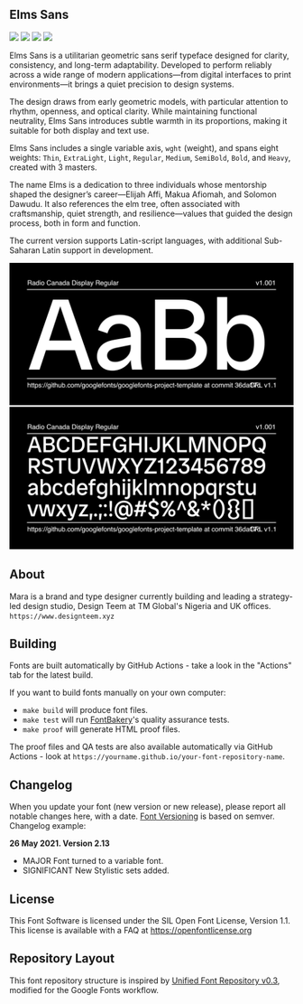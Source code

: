 ## Elms Sans

[![][Fontbakery]](https://googlefonts.github.io/googlefonts-project-template/fontbakery/fontbakery-report.html)
[![][Universal]](https://googlefonts.github.io/googlefonts-project-template/fontbakery/fontbakery-report.html)
[![][GF Profile]](https://googlefonts.github.io/googlefonts-project-template/fontbakery/fontbakery-report.html)
[![][Shaping]](https://googlefonts.github.io/googlefonts-project-template/fontbakery/fontbakery-report.html)

[Fontbakery]: https://img.shields.io/endpoint?url=https%3A%2F%2Fraw.githubusercontent.com%2Fgooglefonts%2Fgooglefonts-project-template%2Fgh-pages%2Fbadges%2Foverall.json
[GF Profile]: https://img.shields.io/endpoint?url=https%3A%2F%2Fraw.githubusercontent.com%2Fgooglefonts%2Fgooglefonts-project-template%2Fgh-pages%2Fbadges%2FGoogleFonts.json
[Outline Correctness]: https://img.shields.io/endpoint?url=https%3A%2F%2Fraw.githubusercontent.com%2Fgooglefonts%2Fgooglefonts-project-template%2Fgh-pages%2Fbadges%2FOutlineCorrectnessChecks.json
[Shaping]: https://img.shields.io/endpoint?url=https%3A%2F%2Fraw.githubusercontent.com%2Fgooglefonts%2Fgooglefonts-project-template%2Fgh-pages%2Fbadges%2FShapingChecks.json
[Universal]: https://img.shields.io/endpoint?url=https%3A%2F%2Fraw.githubusercontent.com%2Fgooglefonts%2Fgooglefonts-project-template%2Fgh-pages%2Fbadges%2FUniversal.json



Elms Sans is a utilitarian geometric sans serif typeface designed for clarity, consistency, and long-term adaptability. Developed to perform reliably across a wide range of modern applications—from digital interfaces to print environments—it brings a quiet precision to design systems.

The design draws from early geometric models, with particular attention to rhythm, openness, and optical clarity. While maintaining functional neutrality, Elms Sans introduces subtle warmth in its proportions, making it suitable for both display and text use.

Elms Sans includes a single variable axis, `wght` (weight), and spans eight weights: `Thin`, `ExtraLight`, `Light`, `Regular`, `Medium`, `SemiBold`, `Bold`, and `Heavy`, created with 3 masters.

The name Elms is a dedication to three individuals whose mentorship shaped the designer’s career—Elijah Affi, Makua Afiomah, and Solomon Dawudu. It also references the elm tree, often associated with craftsmanship, quiet strength, and resilience—values that guided the design process, both in form and function.

The current version supports Latin-script languages, with additional Sub-Saharan Latin support in development.


![Sample Image](documentation/image1.png)
![Sample Image](documentation/image2.png)


## About

Mara is a brand and type designer currently building and leading a strategy-led design studio, Design Teem at TM Global's Nigeria and UK offices.
`https://www.designteem.xyz`

## Building

Fonts are built automatically by GitHub Actions - take a look in the "Actions" tab for the latest build.

If you want to build fonts manually on your own computer:

* `make build` will produce font files.
* `make test` will run [FontBakery](https://github.com/googlefonts/fontbakery)'s quality assurance tests.
* `make proof` will generate HTML proof files.

The proof files and QA tests are also available automatically via GitHub Actions - look at `https://yourname.github.io/your-font-repository-name`.

## Changelog

When you update your font (new version or new release), please report all notable changes here, with a date.
[Font Versioning](https://github.com/googlefonts/gf-docs/tree/main/Spec#font-versioning) is based on semver. 
Changelog example:

**26 May 2021. Version 2.13**
- MAJOR Font turned to a variable font.
- SIGNIFICANT New Stylistic sets added.

## License

This Font Software is licensed under the SIL Open Font License, Version 1.1.
This license is available with a FAQ at https://openfontlicense.org

## Repository Layout

This font repository structure is inspired by [Unified Font Repository v0.3](https://github.com/unified-font-repository/Unified-Font-Repository), modified for the Google Fonts workflow.
